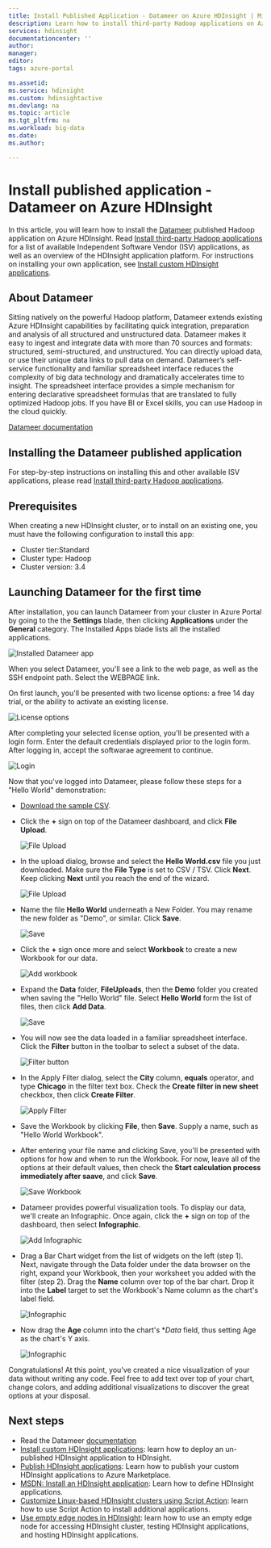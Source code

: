```yaml
---
title: Install Published Application - Datameer on Azure HDInsight | Microsoft Docs
description: Learn how to install third-party Hadoop applications on Azure HDInsight.
services: hdinsight
documentationcenter: ''
author: 
manager: 
editor: 
tags: azure-portal

ms.assetid: 
ms.service: hdinsight
ms.custom: hdinsightactive
ms.devlang: na
ms.topic: article
ms.tgt_pltfrm: na
ms.workload: big-data
ms.date: 
ms.author: 

---
```

# Install published application - Datameer on Azure HDInsight

In this article, you will learn how to install the [Datameer](https://www.datameer.com/) published Hadoop application on Azure HDInsight. Read [Install third-party Hadoop applications](hdinsight-apps-install-applications) for a list of available Independent Software Vendor (ISV) applications, as well as an overview of the HDInsight application platform. For instructions on installing your own application, see [Install custom HDInsight applications](hdinsight-apps-install-custom-applications.md).

## About Datameer

Sitting natively on the powerful Hadoop platform, Datameer extends existing Azure HDInsight capabilities by facilitating quick integration, preparation and analysis of all structured and unstructured data. Datameer makes it easy to ingest and integrate data with more than 70 sources and formats: structured, semi-structured, and unstructured. You can directly upload data, or use their unique data links to pull data on demand. Datameer’s self-service functionality and familiar spreadsheet interface reduces the complexity of big data technology and dramatically accelerates time to insight. The spreadsheet interface provides a simple mechanism for entering declarative spreadsheet formulas that are translated to fully optimized Hadoop jobs. If you have BI or Excel skills, you can use Hadoop in the cloud quickly.

[Datameer documentation](http://www.datameer.com/documentation/display/DAS50/Home?ls=Partners&lsd=Microsoft&c=Partners&cd=Microsoft)


## Installing the Datameer published application

For step-by-step instructions on installing this and other available ISV applications, please read [Install third-party Hadoop applications](hdinsight-apps-install-applications#how-to-install-a-published-application).

## Prerequisites

When creating a new HDInsight cluster, or to install on an existing one, you must have the following configuration to install this app:

* Cluster tier:Standard
* Cluster type: Hadoop
* Cluster version: 3.4


## Launching Datameer for the first time

After installation, you can launch Datameer from your cluster in Azure Portal by going to the the **Settings** blade, then clicking **Applications** under the **General** category. The Installed Apps blade lists all the installed applications.

![Installed Datameer app](./media/hdinsight-install-published-app-datameer/datameer-app.png)

When you select Datameer, you'll see a link to the web page, as well as the SSH endpoint path. Select the WEBPAGE link.

On first launch, you'll be presented with two license options: a free 14 day trial, or the ability to activate an existing license.

![License options](./media/hdinsight-install-published-app-datameer/license.png)

After completing your selected license option, you'll be presented with a login form. Enter the default credentials displayed prior to the login form. After logging in, accept the softwarae agreement to continue.

![Login](./media/hdinsight-install-published-app-datameer/login.png)

Now that you've logged into Datameer, please follow these steps for a "Hello World" demonstration:

* [Download the sample CSV](https://datameer.box.com/s/wzzw27za3agic4yjj8zrn6vfrph0ppnf).
* Click the **+** sign on top of the Datameer dashboard, and click **File Upload**.

    ![File Upload](./media/hdinsight-install-published-app-datameer/upload.png)

* In the upload dialog, browse and select the **Hello World.csv** file you just downloaded. Make sure the **File Type** is set to CSV / TSV. Click **Next**. Keep clicking **Next** until you reach the end of the wizard.

    ![File Upload](./media/hdinsight-install-published-app-datameer/upload-browse.png)

* Name the file **Hello World** underneath a New Folder. You may rename the new folder as "Demo", or similar. Click **Save**.

    ![Save](./media/hdinsight-install-published-app-datameer/save.png)

* Click the **+** sign once more and select **Workbook** to create a new Workbook for our data.

    ![Add workbook](./media/hdinsight-install-published-app-datameer/add-workbook.png)

* Expand the **Data** folder, **FileUploads**, then the **Demo** folder you created when saving the "Hello World" file. Select **Hello World** form the list of files, then click **Add Data**.

    ![Save](./media/hdinsight-install-published-app-datameer/select-file.png)

* You will now see the data loaded in a familiar spreadsheet interface. Click the **Filter** button in the toolbar to select a subset of the data.

    ![Filter button](./media/hdinsight-install-published-app-datameer/filter-button.png)

* In the Apply Filter dialog, select the **City** column, **equals** operator, and type **Chicago** in the filter text box. Check the **Create filter in new sheet** checkbox, then click **Create Filter**.

    ![Apply Filter](./media/hdinsight-install-published-app-datameer/apply-filter.png)

* Save the Workbook by clicking **File**, then **Save**. Supply a name, such as "Hello World Workbook".

* After entering your file name and clicking Save, you'll be presented with options for how and when to run the Workbook. For now, leave all of the options at their default values, then check the **Start calculation process immediately after saave**, and click **Save**.

    ![Save Workbook](./media/hdinsight-install-published-app-datameer/save-workbook.png)

* Datameer provides powerful visualization tools. To display our data, we'll create an Infographic. Once again, click the **+** sign on top of the dashboard, then select **Infographic**.

    ![Add Infographic](./media/hdinsight-install-published-app-datameer/infographic-button.png)

* Drag a Bar Chart widget from the list of widgets on the left (step 1). Next, navigate through the Data folder under the data browser on the right, expand your Workbook, then your worksheet you added with the filter (step 2). Drag the **Name** column over top of the bar chart. Drop it into the **Label** target to set the Workbook's Name column as the chart's label field.

    ![Infographic](./media/hdinsight-install-published-app-datameer/infographic.png)

* Now drag the **Age** column into the chart's **Data* field, thus setting Age as the chart's Y axis.

    ![Infographic](./media/hdinsight-install-published-app-datameer/infographic-age.png)


Congratulations! At this point, you've created a nice visualization of your data without writing any code. Feel free to add text over top of your chart, change colors, and adding additional visualizations to discover the great options at your disposal.


## Next steps
* Read the Datameer [documentation](http://www.datameer.com/documentation/display/DAS50/Home?ls=Partners&lsd=Microsoft&c=Partners&cd=Microsoft)
* [Install custom HDInsight applications](hdinsight-apps-install-custom-applications.md): learn how to deploy an un-published HDInsight application to HDInsight.
* [Publish HDInsight applications](hdinsight-apps-publish-applications.md): Learn how to publish your custom HDInsight applications to Azure Marketplace.
* [MSDN: Install an HDInsight application](https://msdn.microsoft.com/library/mt706515.aspx): Learn how to define HDInsight applications.
* [Customize Linux-based HDInsight clusters using Script Action](hdinsight-hadoop-customize-cluster-linux.md): learn how to use Script Action to install additional applications.
* [Use empty edge nodes in HDInsight](hdinsight-apps-use-edge-node.md): learn how to use an empty edge node for accessing HDInsight cluster, testing HDInsight applications, and hosting HDInsight applications.

